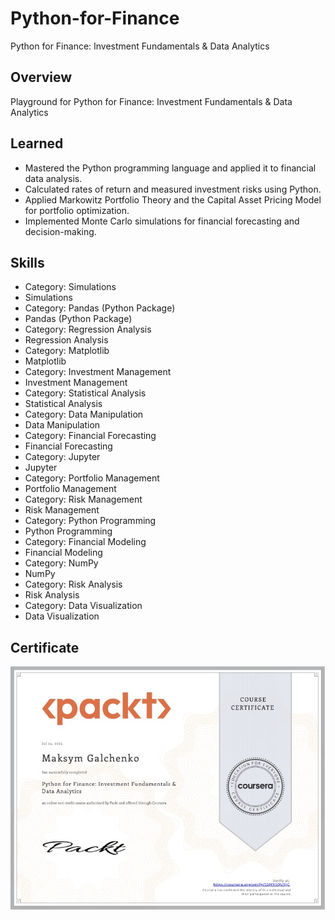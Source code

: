 # Python-for-Finance

Python for Finance: Investment Fundamentals &amp; Data Analytics

## Overview

Playground for Python for Finance: Investment Fundamentals & Data Analytics

## Learned

- Mastered the Python programming language and applied it to financial data analysis.
- Calculated rates of return and measured investment risks using Python.
- Applied Markowitz Portfolio Theory and the Capital Asset Pricing Model for portfolio optimization.
- Implemented Monte Carlo simulations for financial forecasting and decision-making.

## Skills

- Category: Simulations
- Simulations
- Category: Pandas (Python Package)
- Pandas (Python Package)
- Category: Regression Analysis
- Regression Analysis
- Category: Matplotlib
- Matplotlib
- Category: Investment Management
- Investment Management
- Category: Statistical Analysis
- Statistical Analysis
- Category: Data Manipulation
- Data Manipulation
- Category: Financial Forecasting
- Financial Forecasting
- Category: Jupyter
- Jupyter
- Category: Portfolio Management
- Portfolio Management
- Category: Risk Management
- Risk Management
- Category: Python Programming
- Python Programming
- Category: Financial Modeling
- Financial Modeling
- Category: NumPy
- NumPy
- Category: Risk Analysis
- Risk Analysis
- Category: Data Visualization
- Data Visualization

## Certificate

![Alt text](certificate.jpg)
